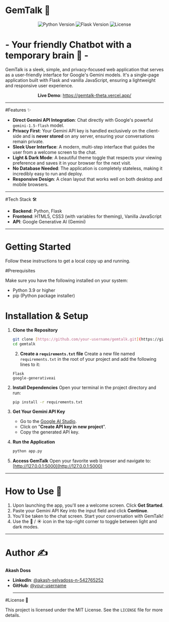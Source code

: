 # GemTalk 💎

<div align="center">
  <img src="https://img.shields.io/badge/Python-3.9%2B-blue?style=for-the-badge&logo=python" alt="Python Version">
  <img src="https://img.shields.io/badge/Flask-2.0%2B-black?style=for-the-badge&logo=flask" alt="Flask Version">
  <img src="https://img.shields.io/badge/License-MIT-green?style=for-the-badge" alt="License">
</div>

# - Your friendly Chatbot with a temporary brain 🤣 -

GemTalk is a sleek, simple, and privacy-focused web application that serves as a user-friendly interface for Google's Gemini models. It's a single-page application built with Flask and vanilla JavaScript, ensuring a lightweight and responsive user experience.

<p align="center">
  <strong>Live Demo</strong>: <a href="https://gemtalk-theta.vercel.app/">https://gemtalk-theta.vercel.app/</a>
</p>

***

#Features ✨

* **Direct Gemini API Integration**: Chat directly with Google's powerful `gemini-1.5-flash` model.
* **Privacy First**: Your Gemini API key is handled exclusively on the client-side and is **never stored** on any server, ensuring your conversations remain private.
* **Sleek User Interface**: A modern, multi-step interface that guides the user from a welcome screen to the chat.
* **Light & Dark Mode**: A beautiful theme toggle that respects your viewing preference and saves it in your browser for the next visit.
* **No Database Needed**: The application is completely stateless, making it incredibly easy to run and deploy.
* **Responsive Design**: A clean layout that works well on both desktop and mobile browsers.

***

#Tech Stack 🛠️

* **Backend**: Python, Flask
* **Frontend**: HTML5, CSS3 (with variables for theming), Vanilla JavaScript
* **API**: Google Generative AI (Gemini)

***

# Getting Started

Follow these instructions to get a local copy up and running.

#Prerequisites

Make sure you have the following installed on your system:
* Python 3.9 or higher
* pip (Python package installer)

# Installation & Setup

1.  **Clone the Repository**
    ```sh
    git clone [https://github.com/your-username/gemtalk.git](https://github.com/your-username/gemtalk.git)
    cd gemtalk
    ```
    2.  **Create a `requirements.txt` file**
    Create a new file named `requirements.txt` in the root of your project and add the following lines to it:
    ```
    Flask
    google-generativeai
    ```

3.  **Install Dependencies**
    Open your terminal in the project directory and run:
    ```sh
    pip install -r requirements.txt
    ```

4.  **Get Your Gemini API Key**
    * Go to the [Google AI Studio](https://aistudio.google.com/app/apikey).
    * Click on "**Create API key in new project**".
    * Copy the generated API key.

5.  **Run the Application**
    ```sh
    python app.py
    ```

6.  **Access GemTalk**
    Open your favorite web browser and navigate to:
    [http://127.0.0.1:5000](http://127.0.0.1:5000)

***

# How to Use 🚀

1.  Upon launching the app, you'll see a welcome screen. Click **Get Started**.
2.  Paste your Gemini API Key into the input field and click **Continue**.
3.  You'll be taken to the chat screen. Start your conversation with GemTalk!
4.  Use the 🌙 / ☀️ icon in the top-right corner to toggle between light and dark modes.

***

# Author ✍️

**Akash Doss**

* **LinkedIn**: [@akash-selvadoss-n-542765252](https://www.linkedin.com/in/akash-selvadoss-n-542765252/)
* **GitHub**: [@your-username](https://github.com/akashdoss)
    ***

#License 📜

This project is licensed under the MIT License. See the `LICENSE` file for more details.
